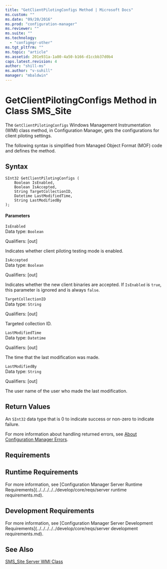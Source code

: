```yaml
---
title: "GetClientPilotingConfigs Method | Microsoft Docs"
ms.custom: ""
ms.date: "09/20/2016"
ms.prod: "configuration-manager"
ms.reviewer: ""
ms.suite: ""
ms.technology:
  - "configmgr-other"
ms.tgt_pltfrm: ""
ms.topic: "article"
ms.assetid: 201e931a-1a80-4a50-b166-d1ccbb37d0b4
caps.latest.revision: 4
author: "shill-ms"
ms.author: "v-suhill"
manager: "mbaldwin"
---
```

# GetClientPilotingConfigs Method in Class SMS_Site
The `GetClientPilotingConfigs` Windows Management Instrumentation (WMI) class method, in Configuration Manager, gets the configurations for client piloting settings.  

 The following syntax is simplified from Managed Object Format (MOF) code and defines the method.  

## Syntax  

```  
SInt32 GetClientPilotingConfigs (  
    Boolean IsEnabled,  
    Boolean IsAccepted,  
    String TargetCollectionID,  
    Datetime LastModifiedTime,  
    String LastModifiedBy  
);  

```  

#### Parameters  
 `IsEnabled`  
 Data type: `Boolean`  

 Qualifiers: [out]  

 Indicates whether client piloting testing mode is enabled.  

 `IsAccepted`  
 Data type: `Boolean`  

 Qualifiers: [out]  

 Indicates whether the new client binaries are accepted. If `IsEnabled` is `true`, this parameter is ignored and is always `false`.  

 `TargetCollectionID`  
 Data type: `String`  

 Qualifiers: [out]  

 Targeted collection ID.  

 `LastModifiedTime`  
 Data type: `Datetime`  

 Qualifiers: [out]  

 The time that the last modification was made.  

 `LastModifiedBy`  
 Data type: `String`  

 Qualifiers: [out]  

 The user name of the user who made the last modification.  

## Return Values  
 An `SInt32` data type that is 0 to indicate success or non-zero to indicate failure.  

 For more information about handling returned errors, see [About Configuration Manager Errors](../../../../../develop/core/understand/about-configuration-manager-errors.md).  

## Requirements  

## Runtime Requirements  
 For more information, see [Configuration Manager Server Runtime Requirements](../../../../../develop/core/reqs/server runtime requirements.md).  

## Development Requirements  
 For more information, see [Configuration Manager Server Development Requirements](../../../../../develop/core/reqs/server development requirements.md).  

## See Also  
 [SMS_Site Server WMI Class](../../../../../develop/reference/core/servers/configure/sms_site-server-wmi-class.md)

